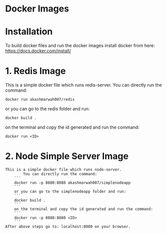# Docker Images

# Installation

To build docker files and run the docker images install docker from here: https://docs.docker.com/install/

# 1. Redis Image

This is a simple docker file which runs redis-server.
You can directly run the command:

```
docker run akashmarwah007/redis
```

or you can go to the redis folder and run:

```
docker build .
```

on the terminal and copy the id generated and run the command:

```
docker run <ID>
```

# 2. Node Simple Server Image

    This is a simple docker file which runs node-server.
            You can directly run the command:
        ```
        docker run -p 8080:8080 akashmarwah007/simplenodeapp
        ```
        or you can go to the simplenodeapp folder and run:
        ```
        docker build .
        ```
        on the terminal and copy the id generated and run the command:
        ```
        docker run -p 8080:8080 <ID>
        ```
    After above steps go to: localhost:8080 on your browser.
